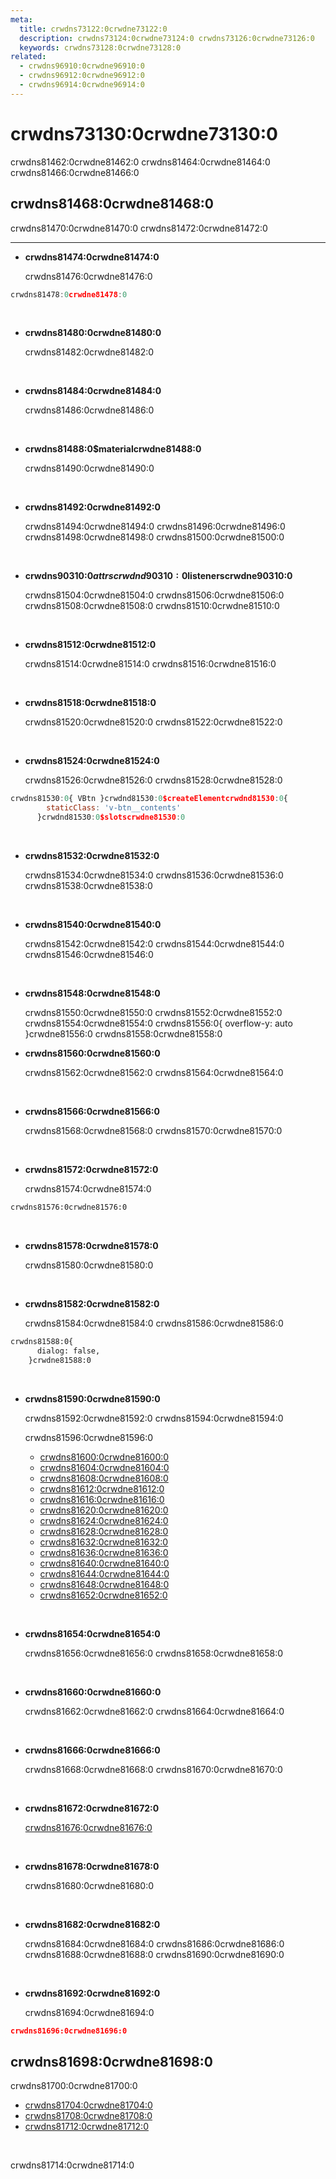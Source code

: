 ```yaml
---
meta:
  title: crwdns73122:0crwdne73122:0
  description: crwdns73124:0crwdne73124:0 crwdns73126:0crwdne73126:0
  keywords: crwdns73128:0crwdne73128:0
related:
  - crwdns96910:0crwdne96910:0
  - crwdns96912:0crwdne96912:0
  - crwdns96914:0crwdne96914:0
---
```


# crwdns73130:0crwdne73130:0

crwdns81462:0crwdne81462:0 crwdns81464:0crwdne81464:0 crwdns81466:0crwdne81466:0

<promoted-ad slug="vuetify-discord" />

## crwdns81468:0crwdne81468:0

crwdns81470:0crwdne81470:0 crwdns81472:0crwdne81472:0

---

* **crwdns81474:0crwdne81474:0**

  crwdns81476:0crwdne81476:0

```js
crwdns81478:0crwdne81478:0
```

<br>

* **crwdns81480:0crwdne81480:0**

  crwdns81482:0crwdne81482:0

<br>

* **crwdns81484:0crwdne81484:0**

  crwdns81486:0crwdne81486:0

<br>

* **crwdns81488:0$materialcrwdne81488:0**

  crwdns81490:0crwdne81490:0

<br>

* **crwdns81492:0crwdne81492:0**

  crwdns81494:0crwdne81494:0 crwdns81496:0crwdne81496:0 crwdns81498:0crwdne81498:0 crwdns81500:0crwdne81500:0

<br>

* **crwdns90310:0$attrscrwdnd90310:0$listenerscrwdne90310:0**

  crwdns81504:0crwdne81504:0 crwdns81506:0crwdne81506:0 crwdns81508:0crwdne81508:0 crwdns81510:0crwdne81510:0

<br>

* **crwdns81512:0crwdne81512:0**

  crwdns81514:0crwdne81514:0  crwdns81516:0crwdne81516:0

<br>

* **crwdns81518:0crwdne81518:0**

  crwdns81520:0crwdne81520:0 crwdns81522:0crwdne81522:0

<br>

* **crwdns81524:0crwdne81524:0**

  crwdns81526:0crwdne81526:0 crwdns81528:0crwdne81528:0

```js
crwdns81530:0{ VBtn }crwdnd81530:0$createElementcrwdnd81530:0{
        staticClass: 'v-btn__contents'
      }crwdnd81530:0$slotscrwdne81530:0
```

<br>

* **crwdns81532:0crwdne81532:0**

  crwdns81534:0crwdne81534:0 crwdns81536:0crwdne81536:0 crwdns81538:0crwdne81538:0

<br>

* **crwdns81540:0crwdne81540:0**

  crwdns81542:0crwdne81542:0 crwdns81544:0crwdne81544:0 crwdns81546:0crwdne81546:0

<br>

* **crwdns81548:0crwdne81548:0**

  crwdns81550:0crwdne81550:0 crwdns81552:0crwdne81552:0 crwdns81554:0crwdne81554:0 crwdns81556:0{ overflow-y: auto }crwdne81556:0 crwdns81558:0crwdne81558:0

* **crwdns81560:0crwdne81560:0**

  crwdns81562:0crwdne81562:0 crwdns81564:0crwdne81564:0

<br>

* **crwdns81566:0crwdne81566:0**

  crwdns81568:0crwdne81568:0 crwdns81570:0crwdne81570:0

<br>

* **crwdns81572:0crwdne81572:0**

  crwdns81574:0crwdne81574:0

```html
crwdns81576:0crwdne81576:0
```

<br>

* **crwdns81578:0crwdne81578:0**

  crwdns81580:0crwdne81580:0

<br>

* **crwdns81582:0crwdne81582:0**

  crwdns81584:0crwdne81584:0 crwdns81586:0crwdne81586:0

```html
crwdns81588:0{
      dialog: false,
    }crwdne81588:0

```

<br>

* **crwdns81590:0crwdne81590:0**

  crwdns81592:0crwdne81592:0 crwdns81594:0crwdne81594:0

  crwdns81596:0crwdne81596:0

  * [crwdns81600:0crwdne81600:0](crwdns81598:0crwdne81598:0)
  * [crwdns81604:0crwdne81604:0](crwdns81602:0crwdne81602:0)
  * [crwdns81608:0crwdne81608:0](crwdns81606:0crwdne81606:0)
  * [crwdns81612:0crwdne81612:0](crwdns81610:0crwdne81610:0)
  * [crwdns81616:0crwdne81616:0](crwdns81614:0crwdne81614:0)
  * [crwdns81620:0crwdne81620:0](crwdns81618:0crwdne81618:0)
  * [crwdns81624:0crwdne81624:0](crwdns81622:0crwdne81622:0)
  * [crwdns81628:0crwdne81628:0](crwdns81626:0crwdne81626:0)
  * [crwdns81632:0crwdne81632:0](crwdns81630:0crwdne81630:0)
  * [crwdns81636:0crwdne81636:0](crwdns81634:0crwdne81634:0)
  * [crwdns81640:0crwdne81640:0](crwdns81638:0crwdne81638:0)
  * [crwdns81644:0crwdne81644:0](crwdns81642:0crwdne81642:0)
  * [crwdns81648:0crwdne81648:0](crwdns81646:0crwdne81646:0)
  * [crwdns81652:0crwdne81652:0](crwdns81650:0crwdne81650:0)

<br>

* **crwdns81654:0crwdne81654:0**

  crwdns81656:0crwdne81656:0 crwdns81658:0crwdne81658:0

<br>

* **crwdns81660:0crwdne81660:0**

  crwdns81662:0crwdne81662:0 crwdns81664:0crwdne81664:0

<br>

* **crwdns81666:0crwdne81666:0**

  crwdns81668:0crwdne81668:0 crwdns81670:0crwdne81670:0

<br>

* **crwdns81672:0crwdne81672:0**

  [crwdns81676:0crwdne81676:0](crwdns81674:0crwdne81674:0)

<br>

* **crwdns81678:0crwdne81678:0**

  crwdns81680:0crwdne81680:0

<br>

* **crwdns81682:0crwdne81682:0**

  crwdns81684:0crwdne81684:0 crwdns81686:0crwdne81686:0 crwdns81688:0crwdne81688:0 crwdns81690:0crwdne81690:0

<br>

* **crwdns81692:0crwdne81692:0**

  crwdns81694:0crwdne81694:0

```json
crwdns81696:0crwdne81696:0
```

## crwdns81698:0crwdne81698:0

crwdns81700:0crwdne81700:0

* [crwdns81704:0crwdne81704:0](crwdns81702:0crwdne81702:0)
* [crwdns81708:0crwdne81708:0](crwdns81706:0crwdne81706:0)
* [crwdns81712:0crwdne81712:0](crwdns81710:0crwdne81710:0)

<br>

crwdns81714:0crwdne81714:0

<backmatter />
